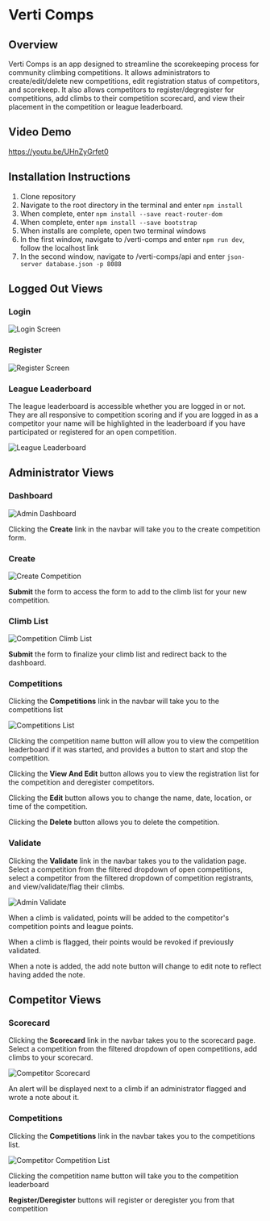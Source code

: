 # Verti Comps

## Overview
Verti Comps is an app designed to streamline the scorekeeping process for community climbing competitions. It allows administrators to create/edit/delete new competitions, edit registration status of competitors, and scorekeep. It also allows competitors to register/degregister for competitions, add climbs to their competition scorecard, and view their placement in the competition or league leaderboard.

## Video Demo
https://youtu.be/UHnZyGrfet0

## Installation Instructions
1. Clone repository
2. Navigate to the root directory in the terminal and enter `npm install`
3. When complete, enter `npm install --save react-router-dom`
4. When complete, enter `npm install --save bootstrap`
5. When installs are complete, open two terminal windows
6. In the first window, navigate to /verti-comps and enter `npm run dev`, follow the localhost link
7. In the second window, navigate to /verti-comps/api and enter `json-server database.json -p 8088`

## Logged Out Views

### Login
![Login Screen](https://github.com/user-attachments/assets/fd9c4ade-7d3f-440d-a29f-50ab9178d77e)


### Register
![Register Screen](https://github.com/user-attachments/assets/ee1fa681-5032-4ee3-b502-6ebc99afa220)


### League Leaderboard
The league leaderboard is accessible whether you are logged in or not. They are all responsive to competition scoring and if you are logged in as a competitor your name will be highlighted in the leaderboard if you have participated or registered for an open competition.

![League Leaderboard](https://github.com/user-attachments/assets/d0f1de3b-c25e-42b3-bb79-21ffb38bf1f1)


## Administrator Views

### Dashboard

![Admin Dashboard](https://github.com/user-attachments/assets/03041876-2819-4e61-bf25-7b4fa39c37b4)

Clicking the **Create** link in the navbar will take you to the create competition form.

### Create
![Create Competition](https://github.com/user-attachments/assets/fffbffbb-6c66-461c-9c71-141b25515603)

**Submit** the form to access the form to add to the climb list for your new competition.

### Climb List
![Competition Climb List](https://github.com/user-attachments/assets/87a2b810-699d-46ad-9052-c9980d44ea43)


**Submit** the form to finalize your climb list and redirect back to the dashboard. 

### Competitions

Clicking the **Competitions** link in the navbar will take you to the competitions list

![Competitions List](https://github.com/user-attachments/assets/a9fe260e-57f4-4872-9a3c-9910c098c4dc)


Clicking the competition name button will allow you to view the competition leaderboard if it was started, and provides a button to start and stop the competition.

Clicking the **View And Edit** button allows you to view the registration list for the competition and deregister competitors.

Clicking the **Edit** button allows you to change the name, date, location, or time of the competition.

Clicking the **Delete** button allows you to delete the competition.

### Validate

Clicking the **Validate** link in the navbar takes you to the validation page. Select a competition from the filtered dropdown of open competitions, select a competitor from the filtered dropdown of competition registrants, and view/validate/flag their climbs.

![Admin Validate](https://github.com/user-attachments/assets/78fc8201-bcd3-40f9-8237-8d561de6ef32)



When a climb is validated, points will be added to the competitor's competition points and league points.

When a climb is flagged, their points would be revoked if previously validated.

When a note is added, the add note button will change to edit note to reflect having added the note.

## Competitor Views

### Scorecard

Clicking the **Scorecard** link in the navbar takes you to the scorecard page. Select a competition from the filtered dropdown of open competitions, add climbs to your scorecard.

![Competitor Scorecard](https://github.com/user-attachments/assets/458b19ff-9d0f-4ea1-8e0d-68a214a7474c)


An alert will be displayed next to a climb if an administrator flagged and wrote a note about it. 

### Competitions

Clicking the **Competitions** link in the navbar takes you to the competitions list.

![Competitor Competition List](https://github.com/user-attachments/assets/28c538d7-b37e-4919-bcc8-95c11714cbc7)

Clicking the competition name button will take you to the competition leaderboard

**Register/Deregister** buttons will register or deregister you from that competition

